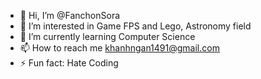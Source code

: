 - 👋 Hi, I’m @FanchonSora
- 👀 I’m interested in Game FPS and Lego, Astronomy field
- 🌱 I’m currently learning Computer Science
- 📫 How to reach me khanhngan1491@gmail.com
- ⚡ Fun fact: Hate Coding 

<!---
FanchonSora/FanchonSora is a ✨ special ✨ repository because its `README.md` (this file) appears on your GitHub profile.
You can click the Preview link to take a look at your changes.
--->
